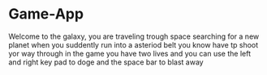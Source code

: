 # Game-App
Welcome to the galaxy, you are traveling trough space searching for a new planet when you suddently run into a asteriod belt you know have tp shoot yor way through in the game you have two lives and you can use the left and right key pad to doge and the space bar to blast away
